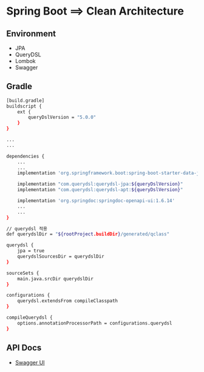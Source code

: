 # Spring Boot ==> Clean Architecture

## **E**nvironment

* JPA
* QueryDSL
* Lombok
* Swagger

## Gradle

```bash
[build.gradle]
buildscript {
    ext {
        queryDslVersion = "5.0.0"
    }
}

...
...

dependencies {
    ...
    ...
    implementation 'org.springframework.boot:spring-boot-starter-data-jpa'

    implementation "com.querydsl:querydsl-jpa:${queryDslVersion}"
    implementation "com.querydsl:querydsl-apt:${queryDslVersion}"

    implementation 'org.springdoc:springdoc-openapi-ui:1.6.14'
    ...
    ...
}

// querydsl 적용
def querydslDir = "${rootProject.buildDir}/generated/qclass"

querydsl {
    jpa = true
    querydslSourcesDir = querydslDir
}

sourceSets {
    main.java.srcDir querydslDir
}

configurations {
    querydsl.extendsFrom compileClasspath
}

compileQuerydsl {
    options.annotationProcessorPath = configurations.querydsl
}

```

## API Docs

- [Swagger UI](http://localhost:8085/swagger-ui/index.html)